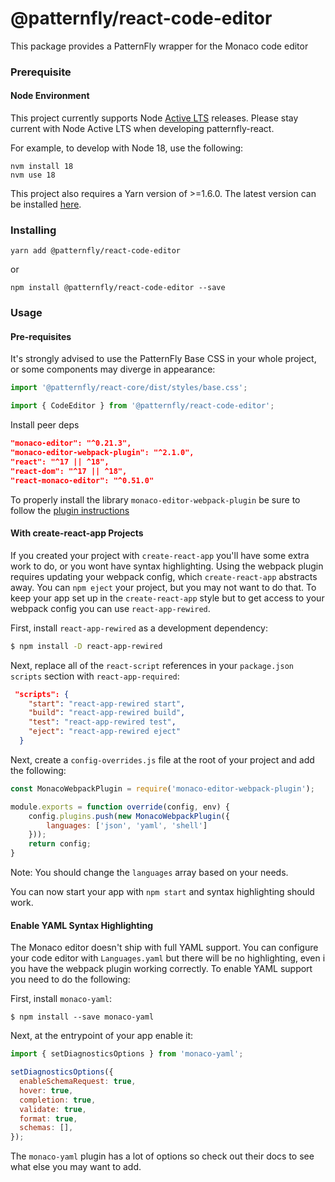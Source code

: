 # @patternfly/react-code-editor

This package provides a PatternFly wrapper for the Monaco code editor

### Prerequisite

#### Node Environment

This project currently supports Node [Active LTS](https://github.com/nodejs/Release#release-schedule) releases. Please stay current with Node Active LTS when developing patternfly-react.

For example, to develop with Node 18, use the following:

```
nvm install 18
nvm use 18
```

This project also requires a Yarn version of >=1.6.0. The latest version can be installed [here](https://yarnpkg.com/).

### Installing

```
yarn add @patternfly/react-code-editor
```

or

```
npm install @patternfly/react-code-editor --save
```

### Usage

#### Pre-requisites

It's strongly advised to use the PatternFly Base CSS in your whole project, or some components may diverge in appearance:

```js
import '@patternfly/react-core/dist/styles/base.css';
```

```js
import { CodeEditor } from '@patternfly/react-code-editor';
```

Install peer deps
```json
"monaco-editor": "^0.21.3",
"monaco-editor-webpack-plugin": "^2.1.0",
"react": "^17 || ^18",
"react-dom": "^17 || ^18",
"react-monaco-editor": "^0.51.0"
```

To properly install the library `monaco-editor-webpack-plugin` be sure to follow the [plugin instructions](https://github.com/microsoft/monaco-editor/tree/main/webpack-plugin)

#### With create-react-app Projects
If you created your project with `create-react-app` you'll have some extra work to do, or you wont have syntax highlighting. Using the webpack plugin requires updating your webpack config, which `create-react-app` abstracts away. You can `npm eject` your project, but you may not want to do that. To keep your app set up in the `create-react-app` style but to get access to your webpack config you can use `react-app-rewired`.

First, install `react-app-rewired` as a development dependency:
```sh
$ npm install -D react-app-rewired
```

Next, replace all of the `react-script` references in your `package.json` `scripts` section with `react-app-required`:
```json
 "scripts": {
    "start": "react-app-rewired start",
    "build": "react-app-rewired build",
    "test": "react-app-rewired test",
    "eject": "react-app-rewired eject"
  }
```

Next, create a `config-overrides.js` file at the root of your project and add the following:

```javascript
const MonacoWebpackPlugin = require('monaco-editor-webpack-plugin');

module.exports = function override(config, env) {  
    config.plugins.push(new MonacoWebpackPlugin({
        languages: ['json', 'yaml', 'shell']
    }));
    return config;
}
```

Note: You should change the `languages` array based on your needs. 

You can now start your app with `npm start` and syntax highlighting should work.

#### Enable YAML Syntax Highlighting
The Monaco editor doesn't ship with full YAML support. You can configure your code editor with `Languages.yaml` but there will be no highlighting, even i you have the webpack plugin working correctly. To enable YAML support you need to do the following:

First, install `monaco-yaml`:
```shell
$ npm install --save monaco-yaml
```

Next, at the entrypoint of your app enable it:
```javascript
import { setDiagnosticsOptions } from 'monaco-yaml';

setDiagnosticsOptions({
  enableSchemaRequest: true,
  hover: true,
  completion: true,
  validate: true,
  format: true,
  schemas: [],
});
```

The `monaco-yaml` plugin has a lot of options so check out their docs to see what else you may want to add.
